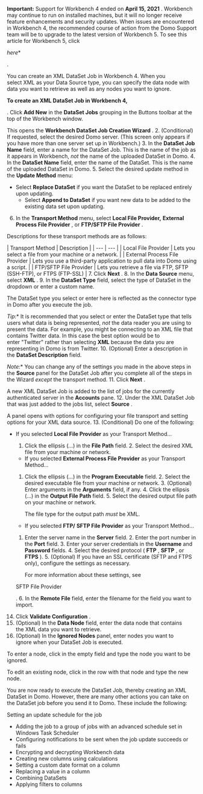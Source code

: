 


**Important:**
 Support for Workbench 4 ended on
 **April 15, 2021**
 . Workbench may continue to run on installed machines, but it will no longer receive feature enhancements and security updates. When issues are encountered in Workbench 4, the recommended course of action from the Domo Support team will be to upgrade to the latest version of Workbench 5. To see this article for Workbench 5, click

*here**

.

You can create an XML DataSet Job in Workbench 4. When you select XML as your Data Source type, you can specify the data node with data you want to retrieve as well as any nodes you want to ignore.


**To create an XML DataSet Job in Workbench 4,**

. Click
 **Add New**
 in the
 **DataSet Jobs**
 grouping in the Buttons toolbar at the top of the Workbench window.


 This opens the
 **Workbench DataSet Job Creation Wizard**
 .
2. (Conditional) If requested, select the desired Domo server. (This screen only appears if you have more than one server set up in Workbench.)
3. In the
 **DataSet Job Name**
 field, enter a name for the DataSet Job. This is the name of the job as it appears in Workbench,
 *not*
 the name of the uploaded DataSet in Domo.
4. In the
 **DataSet Name**
 field, enter the name of the DataSet. This is the name of the uploaded DataSet in Domo.
5. Select the desired update method in the
 **Update Method**
 menu:

* Select
	 **Replace DataSet**
	 if you want the DataSet to be replaced entirely upon updating.
	* Select
	 **Append to DataSet**
	 if you want new data to be added to the existing data set upon updating.
6. In the
 **Transport Method**
 menu, select
 **Local File Provider,**
**External Process File Provider**
 , or
 **FTP/SFTP File Provider**
 .


 Descriptions for these transport methods are as follows:


|
 Transport Method
  |
 Description
  |
| --- | --- |
|
 Local File Provider
  |
 Lets you select a file from your machine or a network.
  |
|
 External Process File Provider
  |
 Lets you use a third-party application to pull data into Domo using a script.
  |
|
 FTP/SFTP File Provider
  |
 Lets you retrieve a file via FTP, SFTP (SSH-FTP), or FTPS (FTP-SSL)
  |
7. Click
 **Next**
 .
8. In the
 **Data Source**
 menu, select
 **XML**
 .
9. In the
 **DataSet Type**
 field, select the type of DataSet in the dropdown or enter a custom name.


 The DataSet type you select or enter here is reflected as the connector type in Domo after you execute the job.

*Tip:**
 It is recommended that you select or enter the DataSet type that tells users what data is being represented,
 *not*
 the data reader you are using to present the data. For example, you might be connecting to an XML file that contains Twitter data. In this case the best option would be to enter "Twitter" rather than selecting
 **XML**
 because the data you are representing in Domo is from Twitter.
10. (Optional) Enter a description in the
 **DataSet Description**
 field.

*Note:**
 You can change any of the settings you made in the above steps in the
 **Source**
 panel for the DataSet Job after you complete all of the steps in the Wizard
 *except*
 the transport method.
11. Click
 **Next**
 .


 A new XML DataSet Job is added to the list of jobs for the currently authenticated server in the
 **Accounts**
 pane.
12. Under the XML DataSet Job that was just added to the jobs list, select
 **Source**
 .


 A panel opens with options for configuring your file transport and setting options for your XML data source.
13. (Conditional) Do one of the following:

* If you selected
	 **Local File Provider**
	 as your Transport Method...

	1. Click the ellipsis (...) in the
		 **File Path**
		 field.
		2. Select the desired XML file from your machine or network.
	* If you selected
	 **External Process File Provider**
	 as your Transport Method...

	1. Click the ellipsis (...) in the
		 **Program Executable**
		 field.
		2. Select the desired executable file from your machine or network.
		3. (Optional) Enter arguments in the
		 **Arguments**
		 field, if any.
		4. Click the ellipsis (...) in the
		 **Output File Path**
		 field.
		5. Select the desired output file path on your machine or network.


		 The file type for the output path
		 *must*
		 be XML.
	* If you selected
	 **FTP/**
	**SFTP File Provider**
	 as your Transport Method...

	1. Enter the server name in the
		 **Server**
		 field.
		2. Enter the port number in the
		 **Port**
		 field.
		3. Enter your server credentials in the
		 **Username**
		 and
		 **Password**
		 fields.
		4. Select the desired protocol (
		 **FTP**
		 ,
		 **SFTP**
		 , or
		 **FTPS**
		 ).
		5. (Optional) If you have an SSL certificate (SFTP and FTPS only), configure the settings as necessary.


		 For more information about these settings, see

	 SFTP File Provider

	 .
		6. In the
		 **Remote File**
		 field, enter the filename for the field you want to import.
14. Click
 **Validate Configuration**
 .
15. (Optional) In the
 **Data Node**
 field, enter the data node that contains the XML data you want to retrieve.
16. (Optional) In the
 **Ignored Nodes**
 panel, enter nodes you want to ignore when your DataSet Job is executed.


 To enter a node, click in the empty field and type the node you want to be ignored.


 To edit an existing node, click in the row with that node and type the new node.

You are now ready to execute the DataSet Job, thereby creating an XML DataSet in Domo. However, there are many other actions you can take on the DataSet job before you send it to Domo. These include the following:

 Setting an update schedule for the job
* Adding the job to a group of jobs with an advanced schedule set in Windows Task Scheduler
* Configuring notifications to be sent when the job update succeeds or fails
* Encrypting and decrypting Workbench data
* Creating new columns using calculations
* Setting a custom date format on a column
* Replacing a value in a column
* Combining DataSets
* Applying filters to columns


